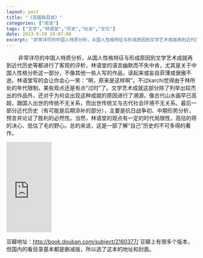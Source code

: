 ```yaml
---
layout: post
title: "《吾國與吾民》"
categories: ["阅读"]
tags: ["文学","林语堂","历史","社会","文化"]
date: 2013-9-29 10:07:00
excerpt: "非常详尽的中国人特质分析，从国人性格特征与形成原因到文学艺术成就再到近代历史等都进行了客观的评析，林……"
---
```

&nbsp;&nbsp;&nbsp;&nbsp;&nbsp;&nbsp;&nbsp;&nbsp;非常详尽的中国人特质分析，从国人性格特征与形成原因到文学艺术成就再到近代历史等都进行了客观的评析，林语堂的语言幽默而不失中肯，尤其是关于中国人性格分析这一部分，不像其他一些人写的作品，读起来或妄自菲薄或倨傲不逊。林语堂写的会让你会心一笑：“啊，原来是这样啊”。不过karchi觉得由于林所处的年代限制，某些观点还是有点“过时”了。文学艺术成就这部分除了列举出较杰出的作品外，还对于为何会出现这种成就的原因进行了溯源。像古代山水画早已高超，跟国人出世的传统不无关系，而出世传统又与古代社会环境不无关系。最后一部分近代历史（有可能是后期添补的部分），主要是抗日战争初、中期形势分析，预言并论证了胜利的必然性。当然，林语堂的观点有一定的时代局限性，高估的蒋的决心、低估了毛的野心。总的来说，这是一部了解“自己”历史的不可多得的著作。

<iframe src="http://rcm-cn.amazon-adsystem.com/e/cm?t=ruicao987-23&o=28&p=8&l=as1&asins=B006LFOFR2&ref=tf_til&fc1=000000&IS2=1&lt1=_blank&m=amazon&lc1=0000FF&bc1=000000&bg1=FFFFFF&f=ifr" style="width:120px;height:240px;" scrolling="no" marginwidth="0" marginheight="0" frameborder="0"></iframe>

豆瓣地址：<http://book.douban.com/subject/2160377/> 豆瓣上有很多个版本，但国内的看目录基本都是删减版，所以选了这本的地址和封面。
